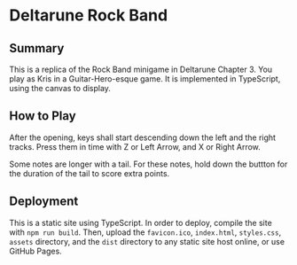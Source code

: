 # Deltarune Rock Band

## Summary

This is a replica of the Rock Band minigame in Deltarune Chapter 3. You play as Kris in a Guitar-Hero-esque game. It is implemented in TypeScript, using the canvas to display.

## How to Play

After the opening, keys shall start descending down the left and the right tracks. Press them in time with Z or Left Arrow, and X or Right Arrow.

Some notes are longer with a tail. For these notes, hold down the buttton for the duration of the tail to score extra points.

## Deployment

This is a static site using TypeScript. In order to deploy, compile the site with `npm run build`. Then, upload the `favicon.ico`, `index.html`, `styles.css`, `assets` directory, and the `dist` directory to any static site host online, or use GitHub Pages.